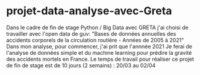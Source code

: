 # projet-data-analyse-avec-Greta
Dans le cadre de fin de stage Python / Big Data avec GRETA 
j'ai choisi de travailler avec l'open data de guv: "Bases de données annuelles des accidents corporels de la circulation routière - Années de 2005 à 2021"
Dans mon analyse, pour commencer, j'ai prit que l'annnée 2021
Je ferai de l'analyse de données simple et du machine learning pour prédire la gravité des accidents mortels en France.
Le temps de  travail pour réaliser ce projet de fin de stage est de 10 jours (2 semains) : 20/03 au 02/04
